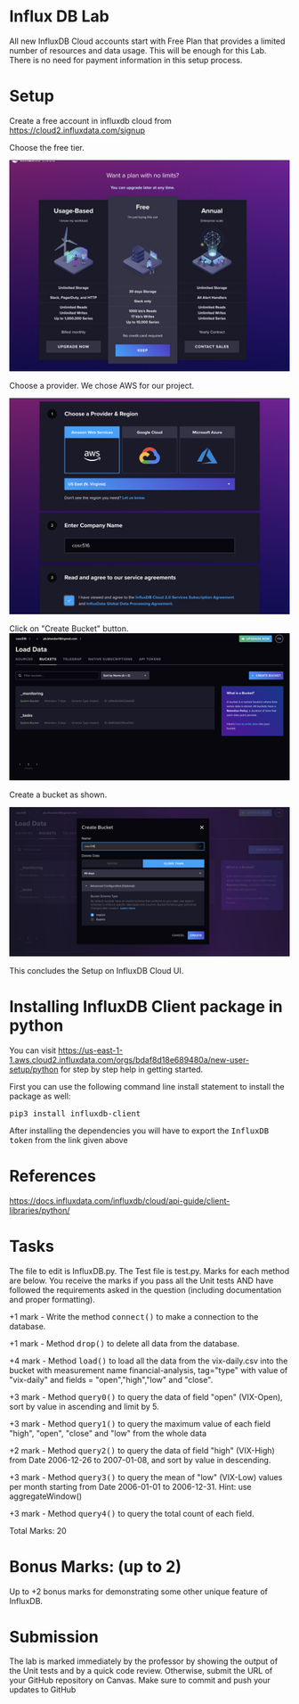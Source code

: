 # Influx DB Lab
All new InfluxDB Cloud accounts start with Free Plan that provides a limited number of resources and data usage. This will be enough for this Lab. There is no need for payment information in this setup process. 

# Setup
Create a free account in influxdb cloud from https://cloud2.influxdata.com/signup

Choose the free tier.

<img src="Images/Image1.png">

Choose a provider. We chose AWS for our project.

<img src="Images/Image2.png">

Click on "Create Bucket" button.
<img src="Images/Image4.png">

Create a bucket as shown. 

<img src="Images/Image3.png">

This concludes the Setup on InfluxDB Cloud UI.

# Installing InfluxDB Client package in python
 You can visit https://us-east-1-1.aws.cloud2.influxdata.com/orgs/bdaf8d18e689480a/new-user-setup/python for step by step help in getting started. 

First you can use the following command line install statement to install the package as well:

<kbd>pip3 install influxdb-client</kbd>

After installing the dependencies you will have to export the <kbd>InfluxDB token</kbd> from the link given above

# References
https://docs.influxdata.com/influxdb/cloud/api-guide/client-libraries/python/


# Tasks

The file to edit is InfluxDB.py. The Test file is test.py. Marks for each method are below. You receive the marks if you pass all the Unit tests AND have followed the requirements asked in the question (including documentation and proper formatting).

+1 mark - Write the method <kbd>connect()</kbd> to make a connection to the database.

+1 mark - Method <kbd>drop()</kbd> to delete all data from the database.

+4 mark - Method <kbd>load()</kbd> to load all the data from the vix-daily.csv into the bucket with measurement name financial-analysis, tag="type" with value of "vix-daily" and fields = "open","high","low" and "close".

+3 mark - Method <kbd>query0()</kbd> to query the data of field "open" (VIX-Open), sort by value in ascending and limit by 5. 

+3 mark - Method <kbd>query1()</kbd> to query the maximum value of each field "high", "open", "close" and "low" from the whole data

+2 mark - Method <kbd>query2()</kbd> to query the data of field "high" (VIX-High) from Date 2006-12-26 to 2007-01-08, and sort by value in descending.

+3 mark - Method <kbd>query3()</kbd> to query the mean of "low" (VIX-Low) values per month starting from Date 2006-01-01 to 2006-12-31. Hint: use aggregateWindow()

+3 mark - Method <kbd>query4()</kbd> to query the total count of each field.

Total Marks: 20

# Bonus Marks: (up to 2)
Up to +2 bonus marks for demonstrating some other unique feature of InfluxDB.

# Submission
The lab is marked immediately by the professor by showing the output of the Unit tests and by a quick code review. Otherwise, submit the URL of your GitHub repository on Canvas. Make sure to commit and push your updates to GitHub



